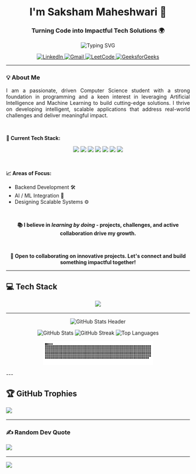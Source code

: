 <h1 align="center"> I'm Saksham Maheshwari 👋</h1>
<h3 align="center">Turning Code into Impactful Tech Solutions 🌍</h3>

<p align="center">
  <img src="https://readme-typing-svg.demolab.com?font=Fira+Code&weight=700&size=22&pause=1000&center=true&vCenter=true&width=435&lines=Full+stack+Developer;AI%2FML+Enthusiast;Analytical+Problem+Solver;Passionate+Learner+and+Innovator" alt="Typing SVG" />
</p>

<p align="center">
  <a href="https://www.linkedin.com/in/saksham-maheshwari-46416a271/" target="_blank">
    <img src="https://img.shields.io/badge/LinkedIn-blue?style=for-the-badge&logo=linkedin&logoColor=white" alt="LinkedIn"/>
  </a>
  <a href="mailto:maheshwarisaksham340@gmail.com">
    <img src="https://img.shields.io/badge/Gmail-red?style=for-the-badge&logo=gmail&logoColor=white" alt="Gmail"/>
  </a>
  <a href="https://leetcode.com/u/maheshwarisaksham340/" target="_blank">
    <img src="https://img.shields.io/badge/LeetCode-black?style=for-the-badge&logo=LeetCode&logoColor=orange" alt="LeetCode"/>
  </a>
  <a href="https://www.geeksforgeeks.org/user/saksham22sca3cu/" target="_blank">
    <img src="https://img.shields.io/badge/GeeksforGeeks-binge?style=for-the-badge&logo=GeeksforGeeks&logoColor=black" alt="GeeksforGeeks"/>
  </a>
</p>


---

### 💡 About Me

<p align="justify">
  I am a passionate, driven Computer Science student with a strong foundation in programming and a keen interest in leveraging Artificial Intelligence and Machine Learning to build cutting-edge solutions. I thrive on developing intelligent, scalable applications that address real-world challenges and deliver meaningful impact.
</p>

<br />

<p><b>🧠 Current Tech Stack:</b></p>

<p align="center">
  <img src="https://img.shields.io/badge/Java-%23ED8B00.svg?style=flat-square&logo=java&logoColor=white" height="28"/>
  <img src="https://img.shields.io/badge/Javascript-%23323330.svg?style=flat-square&logo=javascript&logoColor=%23F7DF1E" height="28"/>
  <img src="https://img.shields.io/badge/DSA-%2300599C.svg?style=flat-square&logoColor=white" height="28"/>
  <img src="https://img.shields.io/badge/HTML5-%23E34F26.svg?style=flat-square&logo=html5&logoColor=white" height="28"/>
  <img src="https://img.shields.io/badge/CSS3-%231572B6.svg?style=flat-square&logo=css3&logoColor=white" height="28"/>
  <img src="https://img.shields.io/badge/SQL-%2300C4CC.svg?style=flat-square&logoColor=white" height="28"/>
  <img src="https://img.shields.io/badge/Machine%20Learning-%23FF6F00.svg?style=flat-square&logo=tensorflow&logoColor=white" height="28"/>
</p>

<br/>

<p><b>📈 Areas of Focus:</b></p>

<ul>
  <li>Backend Development&nbsp;🛠️</li>
  <li>AI / ML Integration&nbsp;🤖</li>
  <li>Designing Scalable Systems&nbsp;⚙️</li>
</ul>

<br/>

<p align="center"><b>📚 I believe in <i>learning by doing</i> - projects, challenges, and active collaboration drive my growth.</b></p>

<br/>

<p align="center">
  <b>🤝 Open to collaborating on innovative projects. Let's connect and build something impactful together!</b>
</p>

---

## 💻 Tech Stack

<p align="center">
  <img src="https://skillicons.dev/icons?i=cpp,python,java,js,html,css,sql,aws,gcp,firebase,bootstrap,nodejs,npm,react,mongodb,azure,github,vscode,eclipse,canva,numpy,pandas,tensorflow,scikitlearn,matplotlib,keras" />
</p>

---

<p align="center">
  <img src="https://readme-typing-svg.demolab.com/?font=Fira+Code&weight=700&duration=3000&pause=800&center=true&vCenter=true&width=435&lines=My+GitHub+Journey;Open+Source+Contributor;Lifelong+Learner+%26+Builder" alt="GitHub Stats Header" />
</p>

<p align="center">
  <img src="https://github-readme-stats.vercel.app/api?username=SanskarVaibhav&theme=tokyonight&hide_border=false&include_all_commits=true&count_private=true" width="400" alt="GitHub Stats"/>
  <img src="https://nirzak-streak-stats.vercel.app/?user=SanskarVaibhav&theme=tokyonight&hide_border=false" width="400" alt="GitHub Streak"/>
  <img src="https://github-readme-stats.vercel.app/api/top-langs/?username=SanskarVaibhav&theme=tokyonight&hide_border=false&layout=compact" width="400" alt="Top Languages"/>
</p>

<p align="center">
  <img src="https://raw.githubusercontent.com/platane/snk/output/github-contribution-grid-snake.svg" width="60%" alt="Animated Snake"/>
</p>
---

## 🏆 GitHub Trophies
![](https://github-profile-trophy.vercel.app/?username=SanskarVaibhav&theme=gruvbox&no-frame=false&no-bg=false&margin-w=4)

---

### ✍️ Random Dev Quote
![](https://quotes-github-readme.vercel.app/api?type=horizontal&theme=gruvbox)

---
[![](https://visitcount.itsvg.in/api?id=SanskarVaibhav&icon=10&color=4)](https://visitcount.itsvg.in)

<!-- Proudly created with GPRM ( https://gprm.itsvg.in ) -->

